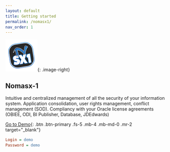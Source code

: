 ```yaml
---
layout: default
title: Getting started
permalink: /nomasx1/
nav_order: 1
---
```


![NOMASX-1](../assets/nomasx1.png){: .image-right}
## Nomasx-1
Intuitive and centralized management of all the security of your information system. Application consolidation, user rights management, conflict management (SOD). Compliancy with your Oracle license agreements (OBIEE, ODI, BI Publisher, Database, JDEdwards)

[Go to Demo](http://dev.nomana-it.fr:3000/){: .btn .btn-primary .fs-5 .mb-4 .mb-md-0 .mr-2 target="_blank"} 

```ini
Login = demo
Password = demo
```
